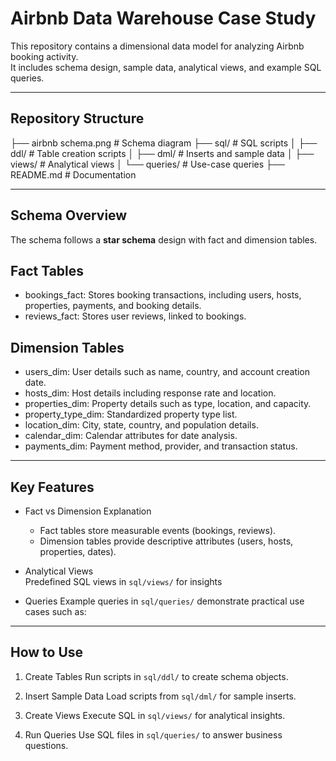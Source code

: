 # Airbnb Data Warehouse Case Study

This repository contains a dimensional data model for analyzing Airbnb booking activity.  
It includes schema design, sample data, analytical views, and example SQL queries.

---

## Repository Structure

├── airbnb schema.png # Schema diagram
├── sql/ # SQL scripts
│ ├── ddl/ # Table creation scripts
│ ├── dml/ # Inserts and sample data
│ ├── views/ # Analytical views
│ └── queries/ # Use-case queries
├── README.md # Documentation

---

## Schema Overview

The schema follows a **star schema** design with fact and dimension tables.

## Fact Tables
- bookings_fact: Stores booking transactions, including users, hosts, properties, payments, and booking details.  
- reviews_fact: Stores user reviews, linked to bookings.

## Dimension Tables
- users_dim: User details such as name, country, and account creation date.  
- hosts_dim: Host details including response rate and location.  
- properties_dim: Property details such as type, location, and capacity.  
- property_type_dim: Standardized property type list.  
- location_dim: City, state, country, and population details.  
- calendar_dim: Calendar attributes for date analysis.  
- payments_dim: Payment method, provider, and transaction status.

---

## Key Features

- Fact vs Dimension Explanation
  - Fact tables store measurable events (bookings, reviews).  
  - Dimension tables provide descriptive attributes (users, hosts, properties, dates).

- Analytical Views  
  Predefined SQL views in `sql/views/` for insights 

- Queries
  Example queries in `sql/queries/` demonstrate practical use cases such as:  
---

## How to Use

1. Create Tables
   Run scripts in `sql/ddl/` to create schema objects.  

2. Insert Sample Data
   Load scripts from `sql/dml/` for sample inserts.  

3. Create Views 
   Execute SQL in `sql/views/` for analytical insights.  

4. Run Queries
   Use SQL files in `sql/queries/` to answer business questions.
